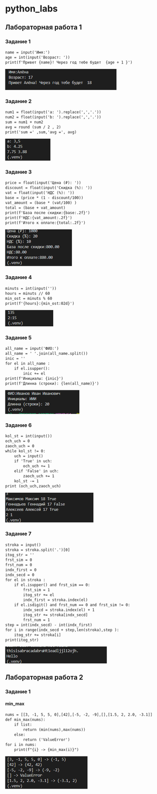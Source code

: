 # python_labs 
## Лабораторная работа 1 
### Задание 1 
```
name = input('Имя:')
age = int(input('Возраст: '))
print(f'Привет {name}! Через год тебе будет  {age + 1 }') 
```
![image1!](./images/lab01/img1.png)
### Задание 2
```
num1 = float(input('a: ').replace(',','.'))
num2 = float(input('b: ').replace(',','.'))
sum = num1 + num2
avg = round (sum / 2 , 2) 
print('sum =' ,sum,'avg =', avg)
```
![image1!](./images/lab01/img2.png)
### Задание 3
```
price = float(input('Цена (₽): '))
discount = float(input('Скидка (%): '))
vat = float(input('НДС (%): '))
base = (price * (1 - discount/100))
vat_amount = (base * (vat/100) )
total = (base + vat_amount) 
print(f'База после скидки:{base:.2f}')
print(f'НДС:{vat_amount:.2f}')
print(f'Итого к оплате:{total:.2f}')
```
![image1!](./images/lab01/img3.png)
### Задание 4
```
minuts = int(input(''))
hours = minuts // 60 
min_ost = minuts % 60 
print(f'{hours}:{min_ost:02d}') 
```
![image1!](./images/lab01/img4.png)
### Задание 5
```
all_name = input('ФИО:')
all_name = ' '.join(all_name.split())
inic = ''
for el in all_name :
    if el.isupper():
        inic += el
print(f'Инициалы: {inic}')
print(f'Длинна (строки): {len(all_name)}')
```
![image1!](./images/lab01/img5.png)
### Задание 6 
```
kol_st = int(input())
och_uch = 0
zaoch_uch = 0
while kol_st != 0:
    uch = input()
    if 'True' in uch:
        och_uch += 1
    elif 'False' in uch:
        zaoch_uch += 1
    kol_st -= 1
print (och_uch,zaoch_uch)
```
![image1!](./images/lab01/img6.png)
### Задание 7
```
stroka = input()
stroka = stroka.split('.')[0]
itog_str = ''
frst_sim = 0
frst_num = 0
indx_first = 0
indx_secd = 0
for el in stroka :
    if el.isupper() and frst_sim == 0:
        frst_sim = 1
        itog_str += el 
        indx_first = stroka.index(el)
    if el.isdigit() and frst_num == 0 and frst_sim != 0:
        indx_secd = stroka.index(el) + 1
        itog_str += stroka[indx_secd]
        frst_num = 1
step = int(indx_secd) - int(indx_first)
for i in range(indx_secd + step,len(stroka),step ):
    itog_str += stroka[i]
print(itog_str)
```
![image1!](./images/lab01/img7.png)

## Лабораторная работа 2
### Задание 1 
#### min_max 
```
nums = [[3, -1, 5, 5, 0],[42],[-5, -2, -9],[],[1.5, 2, 2.0, -3.1]]
def min_max(nums):
    if list:
        return (min(nums),max(nums))
    else:
        return ('ValueError')
for i in nums:
    print(f"{i} -> {min_max(i)}")
```
![image1!](./images/lab02/arrays/min_max.png)


